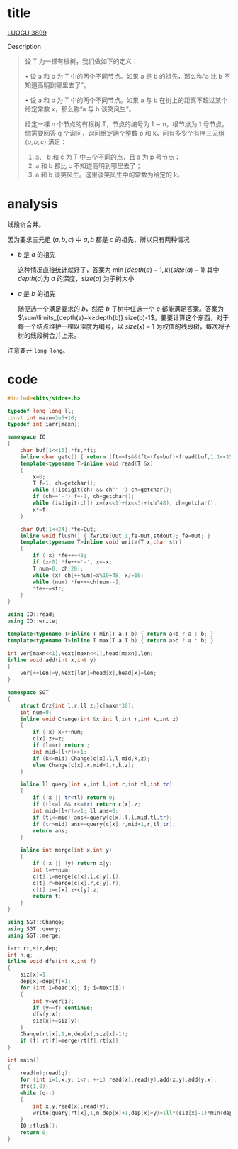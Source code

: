# title

[LUOGU 3899](https://www.luogu.org/problem/P3899)

Description

> 设 T 为一棵有根树，我们做如下的定义：
>
> • 设 a 和 b 为 T 中的两个不同节点。如果 a 是 b 的祖先，那么称“a 比 b 不知道高明到哪里去了”。
>
>• 设 a 和 b 为 T 中的两个不同节点。如果 a 与 b 在树上的距离不超过某个给定常数 x，那么称“a 与 b 谈笑风生”。
>
>给定一棵 n 个节点的有根树 T，节点的编号为 1 ∼ n，根节点为 1 号节点。你需要回答 q 个询问，询问给定两个整数 p 和 k，问有多少个有序三元组 $(a,b,c)$ 满足：
>
>1. a、 b 和 c 为 T 中三个不同的点，且 a 为 p 号节点；
>2. a 和 b 都比 c 不知道高明到哪里去了；
>3. a 和 b 谈笑风生。这里谈笑风生中的常数为给定的 k。

# analysis

线段树合并。

因为要求三元组 $(a,b,c)$ 中 $a,b$ 都是 $c$ 的祖先，所以只有两种情况

- $b$ 是 $a$ 的祖先

  这种情况直接统计就好了，答案为 $\min\{depth(a)-1,k\}(size(a)-1)$ 其中 $depth(a)$为 $a$ 的深度，$size(a)$ 为子树大小

- $a$ 是 $b$ 的祖先

  随便选一个满足要求的 $b$，然后 $b$ 子树中任选一个 $c$ 都能满足答案。答案为 $\sum\limits_{depth(a)+k≥depth(b)} size(b)-1$。要要计算这个东西，对于每一个结点维护一棵以深度为编号，以 $size(x)-1$ 为权值的线段树，每次将子树的线段树合并上来。

注意要开 `long long`。

# code

```cpp
#include<bits/stdc++.h>

typedef long long ll;
const int maxn=3e5+10;
typedef int iarr[maxn];

namespace IO
{
	char buf[1<<15],*fs,*ft;
	inline char getc() { return (ft==fs&&(ft=(fs=buf)+fread(buf,1,1<<15,stdin),ft==fs))?0:*fs++; }
	template<typename T>inline void read(T &x)
	{
		x=0;
		T f=1, ch=getchar();
		while (!isdigit(ch) && ch^'-') ch=getchar();
		if (ch=='-') f=-1, ch=getchar();
		while (isdigit(ch)) x=(x<<1)+(x<<3)+(ch^48), ch=getchar();
		x*=f;
	}

	char Out[1<<24],*fe=Out;
	inline void flush() { fwrite(Out,1,fe-Out,stdout); fe=Out; }
	template<typename T>inline void write(T x,char str)
	{
		if (!x) *fe++=48;
		if (x<0) *fe++='-', x=-x;
		T num=0, ch[20];
		while (x) ch[++num]=x%10+48, x/=10;
		while (num) *fe++=ch[num--];
		*fe++=str;
	}
}

using IO::read;
using IO::write;

template<typename T>inline T min(T a,T b) { return a<b ? a : b; }
template<typename T>inline T max(T a,T b) { return a>b ? a : b; }

int ver[maxn<<1],Next[maxn<<1],head[maxn],len;
inline void add(int x,int y)
{
	ver[++len]=y,Next[len]=head[x],head[x]=len;
}

namespace SGT
{
	struct Orz{int l,r;ll z;}c[maxn*30];
	int num=0;
	inline void Change(int &x,int l,int r,int k,int z)
	{
		if (!x) x=++num;
		c[x].z+=z;
		if (l==r) return ;
		int mid=(l+r)>>1;
		if (k<=mid) Change(c[x].l,l,mid,k,z);
		else Change(c[x].r,mid+1,r,k,z);
	}

	inline ll query(int x,int l,int r,int tl,int tr)
	{
		if (!x || tr<tl) return 0;
		if (tl<=l && r<=tr) return c[x].z;
		int mid=(l+r)>>1; ll ans=0;
		if (tl<=mid) ans+=query(c[x].l,l,mid,tl,tr);
		if (tr>mid) ans+=query(c[x].r,mid+1,r,tl,tr);
		return ans;
	}

	inline int merge(int x,int y)
	{
		if (!x || !y) return x|y;
		int t=++num;
		c[t].l=merge(c[x].l,c[y].l);
		c[t].r=merge(c[x].r,c[y].r);
		c[t].z=c[x].z+c[y].z;
		return t;
	}
}

using SGT::Change;
using SGT::query;
using SGT::merge;

iarr rt,siz,dep;
int n,q;
inline void dfs(int x,int f)
{
	siz[x]=1;
	dep[x]=dep[f]+1;
	for (int i=head[x]; i; i=Next[i])
	{
		int y=ver[i];
		if (y==f) continue;
		dfs(y,x);
		siz[x]+=siz[y];
	}
	Change(rt[x],1,n,dep[x],siz[x]-1);
	if (f) rt[f]=merge(rt[f],rt[x]);
}

int main()
{
	read(n);read(q);
	for (int i=1,x,y; i<n; ++i) read(x),read(y),add(x,y),add(y,x);
	dfs(1,0);
	while (q--)
	{
		int x,y;read(x);read(y);
		write(query(rt[x],1,n,dep[x]+1,dep[x]+y)+1ll*(siz[x]-1)*min(dep[x]-1,y),'\n');
	}
	IO::flush();
	return 0;
}
```
